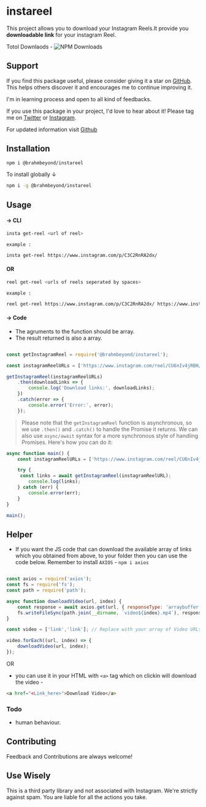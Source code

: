 # instareel

This project allows you to download your Instagram Reels.It provide you <b>downloadable link</b> for your instagram Reel.<br>
<!-- ![npm](https://img.shields.io/npm/v/@brahmbeyond/instareel) ![NPM](https://img.shields.io/npm/l/@brahmbeyond/instareel) ![visitor badge](https://visitor-badge.laobi.icu/badge?page_id=brahmbeyond.instaD&left_text=instaD%20Visitors) -->

Totol Downlaods - ![NPM Downloads](https://img.shields.io/npm/dt/%40brahmbeyond%2Finstareel)

## Support

If you find this package useful, please consider giving it a star on [GitHub](https://github.com/brahmbeyond/InstaD). This helps others discover it and encourages me to continue improving it.

I'm in learning process and open to all kind of feedbacks.

If you use this package in your project, I'd love to hear about it! Please tag me on [Twitter](https://twitter.com/brahmbeyond) or [Instagram](https://instagram.com/brahmbeyond).

For updated information visit [Github](https://github.com/brahmbeyond/InstaD)

## Installation
```bash
npm i @brahmbeyond/instareel 
```
To install globally &darr;
```bash
npm i -g @brahmbeyond/instareel 
```

## Usage
#### &rarr; CLI 
```bash
insta get-reel <url of reel>
```
`example :`
```bash
insta get-reel https://www.instagram.com/p/C3C2RnRA2dx/
```

#### OR

```bash
reel get-reel <urls of reels seperated by spaces>
```
`example :`
```bash
reel get-reel https://www.instagram.com/p/C3C2RnRA2dx/ https://www.instagram.com/p/C2ZE9tqLTQz/
```
#### &rarr; Code
- The agruments to the function should be array.
- The result returned is also a array.

```javascript

const getInstagramReel = require('@brahmbeyond/instareel');

const instagramReelURLs = ['https://www.instagram.com/reel/CU6nIv4jRBH/','https://www.instagram.com/reel/CU6nIv4jRBH/'];

getInstagramReel(instagramReelURLs)
    .then(downloadLinks => {
        console.log('Download links:', downloadLinks);
    })
    .catch(error => {
        console.error('Error:', error);
    });
``` 
>Please note that the `getInstagramReel` function is asynchronous, so we use `.then()` and `.catch()` to handle the Promise it returns. We can also use `async/await` syntax for a more synchronous style of handling Promises. Here's how you can do it:

```javascript
async function main() {
    const instagramReelURLs = ['https://www.instagram.com/reel/CU6nIv4jRBH/'];

    try {
     const links = await getInstagramReel(instagramReelURL);
        console.log(links);
    } catch (err) {
        console.error(err);
    }
}

main();

```

## Helper
- If you want the JS code that can download the available array of links which you obtained from above, to your folder then you can use the code below.
Remember to install `AXIOS` - `npm i axios`
```javascript

const axios = require('axios');
const fs = require('fs');
const path = require('path');

async function downloadVideo(url, index) {
    const response = await axios.get(url, { responseType: 'arraybuffer' });
    fs.writeFileSync(path.join(__dirname, `video${index}.mp4`), response.data);
}

const video = ['link','link']; // Replace with your array of Video URLs that you got from the using the npm package

video.forEach((url, index) => {
    downloadVideo(url, index);
});

```
OR 
- you can use it in your HTML with `<a>` tag which on clickin will download the video - 


```html
<a href="<Link_here>">Download Video</a>
```



### Todo
- human behaviour.

## Contributing
Feedback and Contributions are always welcome! 


## Use Wisely

This is a third party library and not associated with Instagram. We're strictly against spam. You are liable for all the actions you take.






